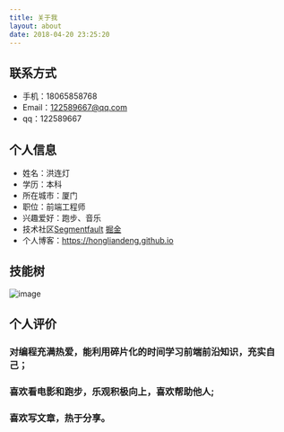 ```yaml
---
title: 关于我
layout: about
date: 2018-04-20 23:25:20
---
```

## 联系方式

- 手机：18065858768
- Email：122589667@qq.com
- qq：122589667

## 个人信息


- 姓名：洪连灯
- 学历：本科
- 所在城市：厦门
- 职位：前端工程师
- 兴趣爱好：跑步、音乐
- 技术社区[Segmentfault](https://segmentfault.com/)  [掘金](https://juejin.im/)
- 个人博客：https://hongliandeng.github.io

## 技能树

![image](http://wx1.sinaimg.cn/mw690/b0472871gy1fqkho359spj20qf0l7wfx.jpg)

## 个人评价

### 对编程充满热爱，能利用碎片化的时间学习前端前沿知识，充实自己；
### 喜欢看电影和跑步，乐观积极向上，喜欢帮助他人;
### 喜欢写文章，热于分享。